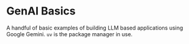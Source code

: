 # GenAI Basics

A handful of basic examples of building LLM based applications using Google Gemini. `uv` is the package manager in use.
